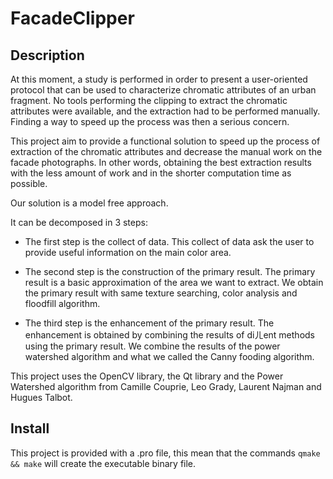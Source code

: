 # FacadeClipper

## Description
At this moment, a study is performed in order to present a user-oriented protocol that can be used to characterize chromatic attributes of an urban fragment. No tools performing the clipping to extract the chromatic attributes were available, and the extraction had to be performed manually.  Finding a way to speed up the process was then a serious concern.

This project aim to provide a functional solution to speed up the process of extraction of the chromatic attributes and decrease the manual work on the facade photographs. In other words, obtaining the best extraction results with the less amount of work and in the shorter computation time as possible.

Our solution is a model free approach.

It can be decomposed in 3 steps:

* The first step is the collect of data.  This collect of data ask the user to provide useful information on the main color area.

* The second step is the construction of the primary result.  The primary result is a basic approximation of the area we want to extract.  We obtain the primary result with same
texture searching, color analysis and floodfill algorithm.

* The third step is the enhancement of the primary result.  The enhancement is obtained by  combining  the  results  of  diㄦent  methods  using  the  primary  result.   We  combine the results of the power watershed algorithm and what we called the Canny fooding algorithm.


This project uses the OpenCV library, the Qt library and the Power Watershed algorithm from Camille Couprie, Leo Grady, Laurent Najman and Hugues Talbot.

## Install
This project is provided with a .pro file, this mean that the commands
`qmake && make`
will create the executable binary file.

